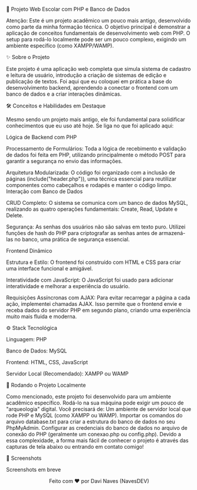 🚀 Projeto Web Escolar com PHP e Banco de Dados

​Atenção: Este é um projeto acadêmico um pouco mais antigo, desenvolvido como parte da minha formação técnica. O objetivo principal é demonstrar a aplicação de conceitos fundamentais de desenvolvimento web com PHP. O setup para rodá-lo localmente pode ser um pouco complexo, exigindo um ambiente específico (como XAMPP/WAMP).

​✨ Sobre o Projeto


​Este projeto é uma aplicação web completa que simula sistema de cadastro e leitura de usuário, introdução a criação de sistemas de edição e publicação de textos. Foi aqui que eu coloquei em prática a base do desenvolvimento backend, aprendendo a conectar o frontend com um banco de dados e a criar interações dinâmicas.

​🛠️ Conceitos e Habilidades em Destaque


​Mesmo sendo um projeto mais antigo, ele foi fundamental para solidificar conhecimentos que eu uso até hoje. Se liga no que foi aplicado aqui:

​Lógica de Backend com PHP

​Processamento de Formulários: Toda a lógica de recebimento e validação de dados foi feita em PHP, utilizando principalmente o método POST para garantir a segurança no envio das informações.

​Arquitetura Modularizada: O código foi organizado com a inclusão de páginas (include("header.php")), uma técnica essencial para reutilizar componentes como cabeçalhos e rodapés e manter o código limpo.
​Interação com Banco de Dados

​CRUD Completo: O sistema se comunica com um banco de dados MySQL, realizando as quatro operações fundamentais: Create, Read, Update e Delete.

​Segurança: As senhas dos usuários não são salvas em texto puro. Utilizei funções de hash do PHP para criptografar as senhas antes de armazená-las no banco, uma prática de segurança essencial.

​Frontend Dinâmico


​Estrutura e Estilo: O frontend foi construído com HTML e CSS para criar uma interface funcional e amigável.

​Interatividade com JavaScript: O JavaScript foi usado para adicionar interatividade e melhorar a experiência do usuário.

​Requisições Assíncronas com AJAX: Para evitar recarregar a página a cada ação, implementei chamadas AJAX. Isso permite que o frontend envie e receba dados do servidor PHP em segundo plano, criando uma experiência muito mais fluida e moderna.

​⚙️ Stack Tecnológica


​Linguagem: PHP

​Banco de Dados: MySQL

​Frontend: HTML, CSS, JavaScript

​Servidor Local (Recomendado): XAMPP ou WAMP


​🛑 Rodando o Projeto Localmente


​Como mencionado, este projeto foi desenvolvido para um ambiente acadêmico específico. Rodá-lo na sua máquina pode exigir um pouco de "arqueologia" digital. Você precisará de:
​Um ambiente de servidor local que rode PHP e MySQL (como XAMPP ou WAMP).
​Importar os comandos do arquivo database.txt para criar a estrutura do banco de dados no seu PhpMyAdmin.
​Configurar as credenciais do banco de dados no arquivo de conexão do PHP (geralmente um conexao.php ou config.php).
​Devido a essa complexidade, a forma mais fácil de conhecer o projeto é através das capturas de tela abaixo ou entrando em contato comigo!

​📸 Screenshots


​Screenshots em breve
​<p align="center">
Feito com ❤️ por Davi Naves (NavesDEV)
</p>